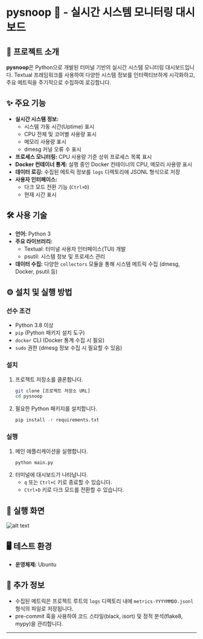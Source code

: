 # pysnoop 🚀 - 실시간 시스템 모니터링 대시보드

## 📄 프로젝트 소개

**pysnoop**은 Python으로 개발된 터미널 기반의 실시간 시스템 모니터링 대시보드입니다. Textual 프레임워크를 사용하여 다양한 시스템 정보를 인터랙티브하게 시각화하고, 주요 메트릭을 주기적으로 수집하여 로깅합니다.

## ✨ 주요 기능

* **실시간 시스템 정보:**
    * 시스템 가동 시간(Uptime) 표시
    * CPU 전체 및 코어별 사용량 표시
    * 메모리 사용량 표시
    * dmesg 커널 오류 수 표시
* **프로세스 모니터링:** CPU 사용량 기준 상위 프로세스 목록 표시
* **Docker 컨테이너 통계:** 실행 중인 Docker 컨테이너의 CPU, 메모리 사용량 표시
* **데이터 로깅:** 수집된 메트릭 정보를 `logs` 디렉토리에 JSONL 형식으로 저장
* **사용자 인터페이스:**
    * 다크 모드 전환 기능 (`Ctrl+D`)
    * 현재 시간 표시

## 🛠️ 사용 기술

* **언어:** Python 3
* **주요 라이브러리:**
    * Textual: 터미널 사용자 인터페이스(TUI) 개발
    * psutil: 시스템 정보 및 프로세스 관리
* **데이터 수집:** 다양한 `collectors` 모듈을 통해 시스템 메트릭 수집 (dmesg, Docker, psutil 등)

## ⚙️ 설치 및 실행 방법

### 선수 조건

* Python 3.8 이상
* `pip` (Python 패키지 설치 도구)
* `docker` CLI (Docker 통계 수집 시 필요)
* `sudo` 권한 (dmesg 정보 수집 시 필요할 수 있음)

### 설치

1.  프로젝트 저장소를 클론합니다.
    ```bash
    git clone [프로젝트 저장소 URL]
    cd pysnoop
    ```
2.  필요한 Python 패키지를 설치합니다.
    ```bash
    pip install -r requirements.txt
    ```

### 실행

1.  메인 애플리케이션을 실행합니다.
    ```bash
    python main.py
    ```
2.  터미널에 대시보드가 나타납니다.
    * `q` 또는 `Ctrl+C` 키로 종료할 수 있습니다.
    * `Ctrl+D` 키로 다크 모드를 전환할 수 있습니다.

## 📸 실행 화면
![alt text](<Screenshot 2025-05-22 at 1.03.09 AM.png>)

## 🖥️ 테스트 환경

* **운영체제:** Ubuntu

## 📝 추가 정보

* 수집된 메트릭은 프로젝트 루트의 `logs` 디렉토리 내에 `metrics-YYYYMMDD.jsonl` 형식의 파일로 저장됩니다.
* pre-commit 훅을 사용하여 코드 스타일(black, isort) 및 정적 분석(flake8, mypy)을 관리합니다.

---
